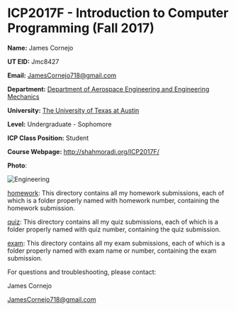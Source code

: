 # ICP2017F **- Introduction to Computer Programming (Fall 2017)**

**Name:** James Cornejo

**UT EID:** Jmc8427

**Email:** JamesCornejo718@gmail.com

**Department:** [Department of Aerospace Engineering and Engineering Mechanics](http://www.ae.utexas.edu/)

**University:** [The University of Texas at Austin](https://www.utexas.edu/)

**Level:** Undergraduate - Sophomore

**ICP Class Position:** Student

**Course Webpage:** http://shahmoradi.org/ICP2017F/

**Photo**: 

![Engineering](http://hkmdb.com/db/images/people/4202/RichardNgYiuHon-75-b.jpg)

[homework](./hw): This directory contains all my homework submissions, each of which is a folder properly named with homework number, containing the homework submission.

[quiz](./quiz): This directory contains all my quiz submissions, each of which is a folder properly named with quiz number, containing the quiz submission.

[exam](./exam): This directory contains all my exam submissions, each of which is a folder properly named with exam name or number, containing the exam submission.

For questions and troubleshooting, please contact:

James Cornejo 

JamesCornejo718@gmail.com

